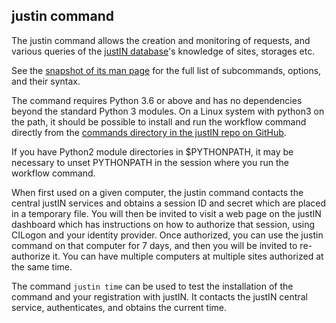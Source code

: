 ## justin command

The justin command allows the creation and monitoring of requests, and 
various queries of the [justIN database](database.md)'s knowledge of
sites, storages etc.

See the [snapshot of its man page](justin-man-page.md) for the full list
of subcommands, options, and their syntax.

The command requires Python 3.6 or above and has no dependencies beyond the
standard Python 3 modules. On a Linux system with python3 on the path, it
should be possible to install and run the workflow command directly from the
[commands directory in the justIN repo on GitHub](https://github.com/DUNE/dune-justin/tree/main/commands).

If you have Python2 module directories in $PYTHONPATH, it may be necessary
to unset PYTHONPATH in the session where you run the workflow command.

When first used on a given computer, the justin command contacts the central
justIN services and obtains a session ID and secret which are placed
in a temporary file. You will then be invited to visit a web page on the
justIN dashboard which has instructions on how to authorize that session,
using CILogon and your identity provider. Once authorized, you can use the
justin command on that computer for 7 days, and then you will be invited 
to re-authorize it. You can have multiple computers at multiple sites
authorized at the same time. 

The command `justin time` can be used to test the installation of the 
command and your registration with justIN. It contacts the
justIN central service, authenticates, and obtains the current time. 
